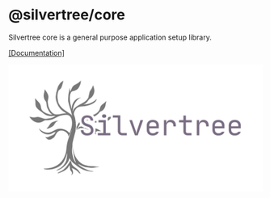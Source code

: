 # @silvertree/core

Silvertree core is a general purpose application setup library.

[[Documentation]](https://silvertree.thunderal.net/logging/start.html)

![](../../documentation/public/logo-1-wide.png)
